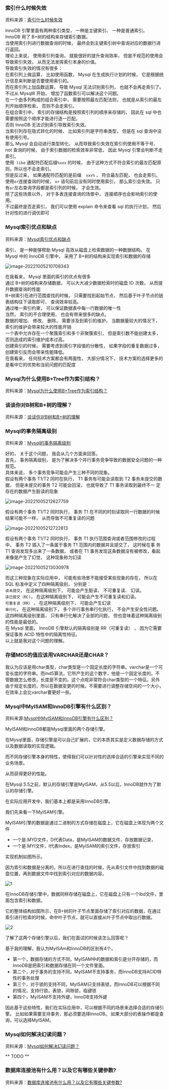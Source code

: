 ### 索引什么时候失效

资料来源：[索引什么时候失效](https://www.toutiao.com/video/7119682545981227534/?from_scene=all)


InnoDB 引擎里面有两种索引类型， 一种是主键索引、 一种是普通索引。<br/>
InnoDB 用了 B+树的结构来存储索引数据。<br/>
当使用索引列进行数据查询的时候， 最终会到主键索引树中查询对应的数据行进行返回。<br/>
理论上来说， 使用索引列查询， 就能很好的提升查询效率， 但是不规范的使用会导致索引失效， 从而无法发挥索引本身的价值。<br/>
导致索引失效的情况有很多：<br/>
在索引列上做运算， 比如使用函数， Mysql 在生成执行计划的时候， 它是根据统计信息来判断是否要使用索引的。<br/>
而在索引列上加函数运算， 导致 Mysql 无法识别索引列， 也就不会再走索引了。<br/>
不过从 Mysql8 开始， 增加了函数索引可以解决这个问题。<br/>
在一个由多列构成的组合索引中， 需要按照最左匹配法则， 也就是从索引的最左列开始顺序检索， 否则不会走索引。<br/>
在组合索引中， 索引的存储结构是按照索引列的顺序来存储的， 因此在 sql 中也需要按照这个顺序才能进行逐一匹配。<br/>
否则 InnoDB 无法识别索引导致索引失效。<br/>
当索引列存在隐式转化的时候， 比如索引列是字符串类型， 但是在 sql 查询中没有使用引号。<br/>
那么 Mysql 会自动进行类型转化， 从而导致索引失效在索引列使用不等于号、not 查询的时候， 由于索引数据的检索效率非常低， 因此 Mysql 引擎会判断不走
索引。<br/>
使用`  like ` 通配符匹配后缀` %xxx ` 的时候， 由于这种方式不符合索引的最左匹配原则，所以也不会走索引。<br/>
但是反过来， 如果通配符匹配的是前缀`  xxx%` ， 符合最左匹配， 也会走索引。<br/>
使用` or `连接查询的时候， ` or ` 语句前后没有同时使用索引， 那么索引会失效。 只有` or `左右查询字段都是索引列的时候， 才会生效。<br/>
除了这些场景以外， 对于多表连接查询的场景中， 连接顺序也会影响索引的使用。<br/>
不过最终是否走索引， 我们可以使用 explain 命令来查看 sql 的执行计划， 然后针对性的进行调优即可<br/>

### Mysql索引优点和缺点

资料来源：[Mysql索引优点和缺点](https://www.toutiao.com/video/7096306391794745892/)

索引， 是一种能够帮助 Mysql 高效从磁盘上检索数据的一种数据结构。
在 Mysql 中的 InnoDB 引擎中， 采用了 B+树的结构来实现索引和数据的存储

![image-20221005210708343](img/image-20221005210708343.png ':size=60%')

在我看来， Mysql 里面的索引的优点有很多<br/>
通过 B+树的结构来存储数据， 可以大大减少数据检索时的磁盘 IO 次数， 从而提升数据查询的性能<br/>
B+树索引在进行范围查找的时候， 只需要找到起始节点， 然后基于叶子节点的链表结构往下读取即可， 查询效率较高。<br/>
通过唯一索引约束， 可以保证数据表中每一行数据的唯一性<br/>
当然， 索引的不合理使用， 也会有带来很多的缺点。<br/>
数据的增加、 修改、 删除， 需要涉及到索引的维护， 当数据量较大的情况下， 索引的维护会带来较大的性能开销<br/>
一个表中允许存在一个聚簇索引和多个非聚簇索引， 但是索引数不能创建太多，否则造成的索引维护成本过高。<br/>
创建索引的时候， 需要考虑到索引字段值的分散性， 如果字段的重复数据过多，创建索引反而会带来性能降低。<br/>
在我看来， 任何技术方案都会有两面性， 大部分情况下， 技术方案的选择更多的是看中它的优势和当前问题的匹配度<br/>

### Mysql为什么使用B+Tree作为索引结构？

资料来源：[Mysql为什么使用B+Tree作为索引结构？](https://www.toutiao.com/video/7091921684218774053/?from_scene=all)


### 谈谈你对B树和B+树的理解？

资料来源：[谈谈你对B树和B+树的理解](https://www.toutiao.com/video/7076388733272588807/?from_scene=all)


### Mysql的事务隔离级别

资料来源：[Mysql的事务隔离级别](https://www.toutiao.com/video/7091535865247498783/?from_scene=all)

好的， 关于这个问题， 我会从几个方面来回答。<br/>
首先， 事务隔离级别， 是为了解决多个并行事务竞争导致的数据安全问题的一种规范。<br/>
具体来说， 多个事务竞争可能会产生三种不同的现象。<br/>
假设有两个事务 T1/T2 同时在执行， T1 事务有可能会读取到 T2 事务未提交的数据， 但是未提交的事务 T2 可能会回滚， 也就导致了 T1 事务读取到最终不一
定存在的数据产生脏读的现象<br/>

![image-20221005212627759](img/image-20221005212627759.png ':size=60%')<br/>

假设有两个事务 T1/T2 同时执行， 事务 T1 在不同的时刻读取同一行数据的时候结果可能不一样， 从而导致不可重复读的问题<br/>

![image-20221005212722813](img/image-20221005212722813.png  ':size=60%')<br/>

假设有两个事务 T1/T2 同时执行， 事务 T1 执行范围查询或者范围修改的过程中， 事务 T2 插入了一条属于事务 T1 范围内的数据并且提交了， 这时候在事
务 T1 查询发现多出来了一条数据， 或者在 T1 事务发现这条数据没有被修改，看起来像是产生了幻觉， 这种现象称为幻读<br/>

![image-20221005213030978](img/image-20221005213030978.png  ':size=60%')<br/>

而这三种现象在实际应用中， 可能有些场景不能接受某些现象的存在， 所以在SQL 标准中定义了四种隔离级别， 分别是：<br/>
`读未提交`， 在这种隔离级别下， 可能会产生脏读、 不可重复读、 幻读。<br/>
`读已提交（RC)`， 在这种隔离级别下， 可能会产生不可重复读和幻读。<br/>
`可重复读（RR）` ， 在这种隔离级别下， 可能会产生幻读<br/>
`串行化`， 在这种隔离级别下， 多个并行事务串行化执行， 不会产生安全性问题。<br/>
这四种隔离级别里面， 只有串行化解决了全部的问题， 但也意味着这种隔离级别的性能是最低的。<br/>
在 Mysql 里面， InnoDB 引擎默认的隔离级别是 RR（可重复读） ， 因为它需要保证事务 ACID 特性中的隔离性特征。<br/>
以上就是我对这个问题的理解。


### 存储MD5的值应该用VARCHAR还是CHAR？

我认为应该是用char类型，char类型是一个固定长度的字符串。varchar是一个可变长度的字符串。而md5算法，它所产生的这个数字，他是一个固定长度的。不管数据怎么修改，长度是不变的。这个点呢非常符合char类型的一个特征。另外由于规定长度的，所以在数据变更的时候。不需要进行调整存储空间的一个大小，在效率上会比varchar要更好一些。

###  Mysql中MyISAM和InnoDB引擎有什么区别？<br/>
资料来源:[Mysql中MyISAM和InnoDB引擎有什么区别？](https://www.toutiao.com/article/7147518399751701022/)

MyISAM和InnoDB都是Mysql里面的两个存储引擎。

在Mysql里面，存储引擎是可以自己扩展的，它的本质其实是定义数据存储的方式以及数据读取的实现逻辑。

而不同存储引擎本身的特性，使得我们可以针对性的选择合适的引擎来实现不同的业务场景。

从而获得更好的性能。

在Mysql 5.5之前，默认的存储引擎是MyISAM，从5.5以后，InnoDB就作为了默认的存储引擎。

在实际应用开发中，我们基本上都是采用InnoDB引擎。

我们先来看一下MyISAM引擎。

MyISAM引擎的数据是通过二进制的方式存储在磁盘上，它在磁盘上体现为两个文件

- 一个是.MYD文件，D代表Data，是MyISAM的数据文件，存放数据记录，
- 一个是.MYI文件，I代表Index，是MyISAM的索引文件，存放索引

实现机制如图所示。

因为索引和数据是分离的，所以在进行查找的时候，先从索引文件中找到数据的磁盘位置，再到数据文件中找到索引对应的数据内容。

![1](img/1.png)

在InnoDB存储引擎中，数据同样存储在磁盘上，它在磁盘上只有一个ibd文件，里面包含索引和数据。

它的整体结构如图所示，在B+树的叶子节点里面存储了索引对应的数据，在通过索引进行检索的时候，命中叶子节点，就可以直接从叶子节点中取出行数据。

![2](img/2.png)



了解了这两个存储引擎以后，我们在面试的时候该怎么回答呢？

基于我的理解，我认为MyISAm和InnoDB的区别有4个，

- 第一个，数据存储的方式不同，MyISAM中的数据和索引是分开存储的，而InnoDB是把索引和数据存储在同一个文件里面。
- 第二个，对于事务的支持不同，MyISAM不支持事务，而InnoDB支持ACID特性的事务处理
- 第三个，对于锁的支持不同，MyISAM只支持表锁，而InnoDB可以根据不同的情况，支持行锁，表锁，间隙锁，临键锁
- 第四个，MyISAM不支持外键，InnoDB支持外键

因此基于这些特性，我们在实际应用中，可以根据不同的场景来选择合适的存储引擎。
比如如果需要支持事务，那必须要选择InnoDB。
如果大部分的表操作都是查询，可以选择MyISAM。



### Mysql如何解决幻读问题？

资料来源：[Mysql如何解决幻读问题？](https://www.toutiao.com/video/7130449294322041351/)


** TODO **

### 数据库连接池有什么用？以及它有哪些关键参数?

资料来源：[数据库连接池有什么用？以及它有哪些关键参数?](https://www.toutiao.com/video/7091921684218774053/?from_scene=all)